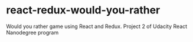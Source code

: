 # react-redux-would-you-rather
 Would you rather game using React and Redux. Project 2 of Udacity React Nanodegree program
